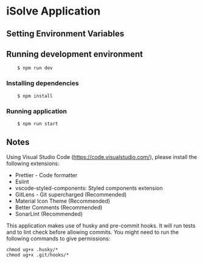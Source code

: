 # iSolve Application

## Setting Environment Variables

## Running development environment

```shell
    $ npm run dev
```

### Installing dependencies

```shell
    $ npm install
```

### Running application

```shell
    $ npm run start
```

## Notes

Using Visual Studio Code (https://code.visualstudio.com/), please install the following extensions:

- Prettier - Code formatter
- Eslint
- vscode-styled-components: Styled components extension
- GitLens - Git supercharged (Recommended)
- Material Icon Theme (Recommended)
- Better Comments (Recommended)
- SonarLint (Recommended)

This application makes use of husky and pre-commit hooks. It will run tests and to lint check before allowing commits. You might need to run the following commands to give permissions:

```shell
chmod ug+x .husky/*
chmod ug+x .git/hooks/*
```
